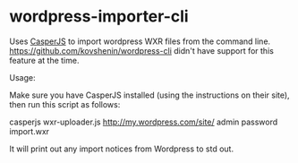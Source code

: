 wordpress-importer-cli
======================

Uses [CasperJS](http://casperjs.org) to import wordpress WXR files from the command line. https://github.com/kovshenin/wordpress-cli didn't have support for this feature at the time.

Usage:

Make sure you have CasperJS installed (using the instructions on their site), then run this script as follows:

casperjs wxr-uploader.js http://my.wordpress.com/site/ admin password import.wxr

It will print out any import notices from Wordpress to std out.
